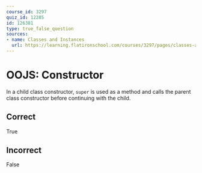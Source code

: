 ```yaml
---
course_id: 3297
quiz_id: 12285
id: 126381
type: true_false_question
sources:
- name: Classes and Instances
  url: https://learning.flatironschool.com/courses/3297/pages/classes-and-instances?module_item_id=143622
---
```


# OOJS: Constructor

In a child class constructor, `super` is used as a method and calls the parent class constructor before continuing with the child.

## Correct

True

## Incorrect

False
